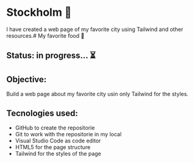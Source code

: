 # Stockholm 🌆
I have created a web page of my favorite city using Tailwind and other resources.# My favorite food 🍝

## Status: in progress... ⏳

## Objective:
Build a web page about my favorite city usin only Tailwind for the styles.

## Tecnologies used:
- GitHub to create the repositorie 
- Git to work with the repositorie in my local
- Visual Studio Code as code editor
- HTML5 for the page structure
- Tailwind for the styles of the page
